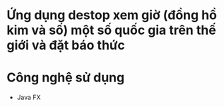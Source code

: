 # Ứng dụng destop xem giờ (đồng hồ kim và số) một số quốc gia trên thế giới và đặt báo thức

# Công nghệ sử dụng
- Java FX
